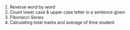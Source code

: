 1. Reverse word  by word
2. Count lower case & upper case letter in a sentence given
3. Fibonacci Series 
5. Calculating total marks and average of thne student
